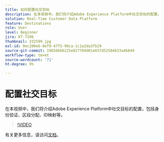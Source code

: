 ```yaml
---
title: 如何配置社交目标
description: 在本视频中，我们将介绍Adobe Experience Platform中社交目标的配置，包括身份验证、区段分配、ID映射等。
solution: Real-Time Customer Data Platform
feature: Destinations
role: User
level: Beginner
jira: KT-7206
thumbnail: 332599.jpg
exl-id: 9ec200e6-8ef9-47f5-98ca-1c1a2da3fb29
source-git-commit: 19656b66225e827769d01e65fd52504b33a4b649
workflow-type: tm+mt
source-wordcount: '71'
ht-degree: 9%

---
```


# 配置社交目标

在本视频中，我们将介绍Adobe Experience Platform中社交目标的配置，包括身份验证、区段分配、ID映射等。

>[!VIDEO](https://video.tv.adobe.com/v/332599/?quality=12&learn=on)

有关更多信息，请访问[文档](https://experienceleague.adobe.com/docs/experience-platform/destinations/catalog/social/overview.html)。
